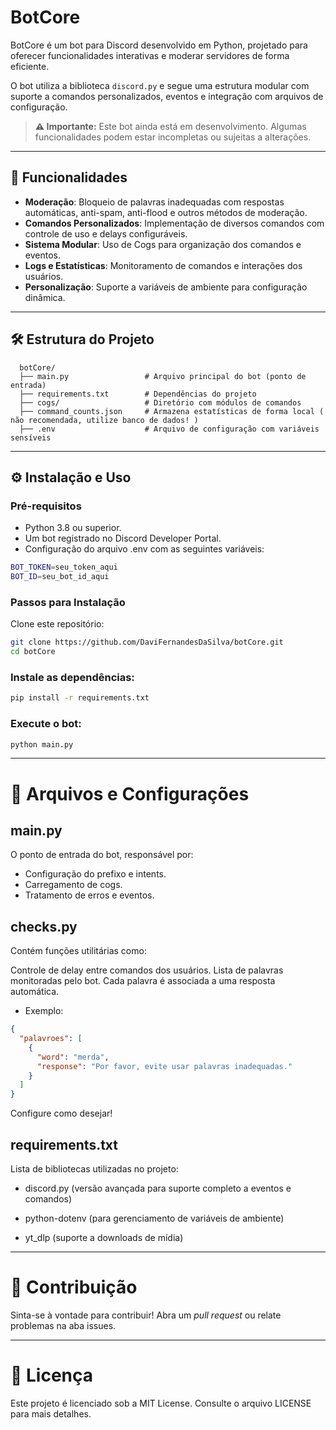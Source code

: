 # BotCore

BotCore é um bot para Discord desenvolvido em Python, projetado para oferecer funcionalidades interativas e moderar servidores de forma eficiente.

O bot utiliza a biblioteca `discord.py` e segue uma estrutura modular com suporte a comandos personalizados, eventos e integração com arquivos de configuração.

> **⚠️ Importante:** Este bot ainda está em desenvolvimento. Algumas funcionalidades podem estar incompletas ou sujeitas a alterações.

---

## 🚀 Funcionalidades

- **Moderação**: Bloqueio de palavras inadequadas com respostas automáticas, anti-spam, anti-flood e outros métodos de moderação.
- **Comandos Personalizados**: Implementação de diversos comandos com controle de uso e delays configuráveis.
- **Sistema Modular**: Uso de Cogs para organização dos comandos e eventos.
- **Logs e Estatísticas**: Monitoramento de comandos e interações dos usuários.
- **Personalização**: Suporte a variáveis de ambiente para configuração dinâmica.

---

## 🛠️ Estrutura do Projeto

```plaintext
  botCore/
  ├── main.py                 # Arquivo principal do bot (ponto de entrada)
  ├── requirements.txt        # Dependências do projeto
  ├── cogs/                   # Diretório com módulos de comandos
  ├── command_counts.json     # Armazena estatísticas de forma local ( não recomendada, utilize banco de dados! )
  ├── .env                    # Arquivo de configuração com variáveis sensíveis
```

---

## ⚙️ Instalação e Uso
### Pré-requisitos
- Python 3.8 ou superior.
- Um bot registrado no Discord Developer Portal.
- Configuração do arquivo .env com as seguintes variáveis:

```bash
BOT_TOKEN=seu_token_aqui
BOT_ID=seu_bot_id_aqui
```
### Passos para Instalação
Clone este repositório:

```bash
git clone https://github.com/DaviFernandesDaSilva/botCore.git
cd botCore
```
### Instale as dependências:

```bash
pip install -r requirements.txt
```

### Execute o bot:

```bash
python main.py
```

---

# 📂 Arquivos e Configurações

## main.py
O ponto de entrada do bot, responsável por:

- Configuração do prefixo e intents.
- Carregamento de cogs.
- Tratamento de erros e eventos.

## checks.py
Contém funções utilitárias como:

Controle de delay entre comandos dos usuários.
Lista de palavras monitoradas pelo bot. Cada palavra é associada a uma resposta automática.

 - Exemplo:
```json
{
  "palavroes": [
    {
      "word": "merda",
      "response": "Por favor, evite usar palavras inadequadas."
    }
  ]
}
```
Configure como desejar!


## requirements.txt
Lista de bibliotecas utilizadas no projeto:

- discord.py
(versão avançada para suporte completo a eventos e comandos)

 - python-dotenv
(para gerenciamento de variáveis de ambiente)

 - yt_dlp
(suporte a downloads de mídia)

---

# 🌟 Contribuição
Sinta-se à vontade para contribuir! Abra um *pull request* ou relate problemas na aba issues.

---

# 📜 Licença
Este projeto é licenciado sob a MIT License. Consulte o arquivo LICENSE para mais detalhes.
